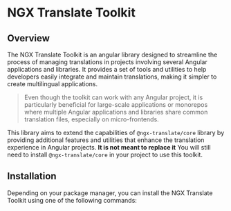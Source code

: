 # NGX Translate Toolkit

## Overview

The NGX Translate Toolkit is an angular library designed to streamline the process of managing translations in projects involving several Angular applications and libraries. It provides a set of tools and utilities to help developers easily integrate and maintain translations, making it simpler to create multilingual applications.

> Even though the toolkit can work with any Angular project, it is particularly beneficial for large-scale applications or monorepos where multiple Angular applications and libraries share common translation files, especially on micro-frontends.

This library aims to extend the capabilities of `@ngx-translate/core` library by providing additional features and utilities that enhance the translation experience in Angular projects. **It is not meant to replace it** You will still need to install `@ngx-translate/core` in your project to use this toolkit.

## Installation

Depending on your package manager, you can install the NGX Translate Toolkit using one of the following commands:

